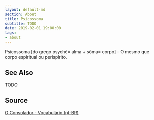 ```yaml
---
layout: default-md
section: About
title: Psicossoma
subtitle: TODO
date: 2019-02-01 19:00:00
tags:
- about
---
```


Psicossoma [do grego psyché= alma + sôma= corpo] – O mesmo que corpo espiritual ou perispírito.


## See Also
TODO

## Source
[O Consolador - Vocabulário (pt-BR)](http://www.oconsolador.com.br/linkfixo/vocabulario/principal.html)

